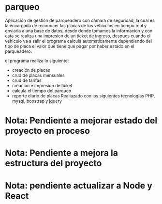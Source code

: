 # parqueo 
Aplicación de gestión de parqueadero con cámara de seguridad, la cual es la encargada de reconocer las placas de los vehiculos en tiempo real y enviarla a una base de datos, desde donde tomamos la informacion y con esta
se realiza una impresion de un ticket de ingreso, despues cuando el vehiculo va a salir el programa calcula automaticamente dependiendo del tipo de placa el valor que tiene que pagar
por haber estado en el parqueadero.

el programa realiza lo siguiente:
- creación de placas
- crud de placas mensuales
- crud de tarifas
- creacion e impresion de ticket 
- calcula el tiempo del parqueo
- reporte diario de placas 
Realiazado con las siguientes tecnologias PHP, mysql, boostrap y jquery
# Nota: Pendiente a mejorar estado del proyecto en proceso 
# Nota: Pendiente a mejora la estructura del proyecto
# Nota: pendiente actualizar a Node y React
